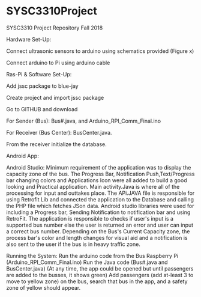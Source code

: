 # SYSC3310Project
SYSC3310 Project Repository
Fall 2018

Hardware Set-Up:

Connect ultrasonic sensors to arduino using schematics provided (Figure x)

Connect arduino to Pi using arduino cable

Ras-Pi & Software Set-Up:

Add jssc package to blue-jay 

Create project and import jssc package

Go to GITHUB and download 

For Sender (Bus): Bus#.java, and Arduino_RPI_Comm_Final.ino

For Receiver (Bus Center):  BusCenter.java.

From the receiver initialize the database.

Android App:

Android Studio: Minimum requirement of the application was to display the capacity zone of the bus. The Progress Bar, Notification Push,Text/Progress bar changing colors and Applications Icon were all added to build a good looking and Practical application.
Main activity.Java is where all of the processing for input and outtakes place. The APi.JAVA file is responsible for using Retrofit Lib and connected the application to the Database and calling the PHP file which fetches JSon data.
Android studio libraries were used for including a Progress bar, Sending Notification to notification bar and using RetroFit.
The application is responsible to checks if user's input is a supported bus number else the user is returned an error and user can input a correct bus number.
Depending on the Bus's Current Capacity zone, the process bar's color and length changes for visual aid and a notification is also sent to the user if the bus is in heavy traffic zone.

Running the System:
Run the arduino code from the Bus Raspberry Pi (Arduino_RPI_Comm_Final.ino)
Run the Java code (Bus#.java and BusCenter.java)
(At any time, the app could be opened but until passengers are added to the busses, it shows green)
Add passengers (add at-least 3 to move to yellow zone) on the bus, search that bus in the app, and a safety zone of yellow should appear.


